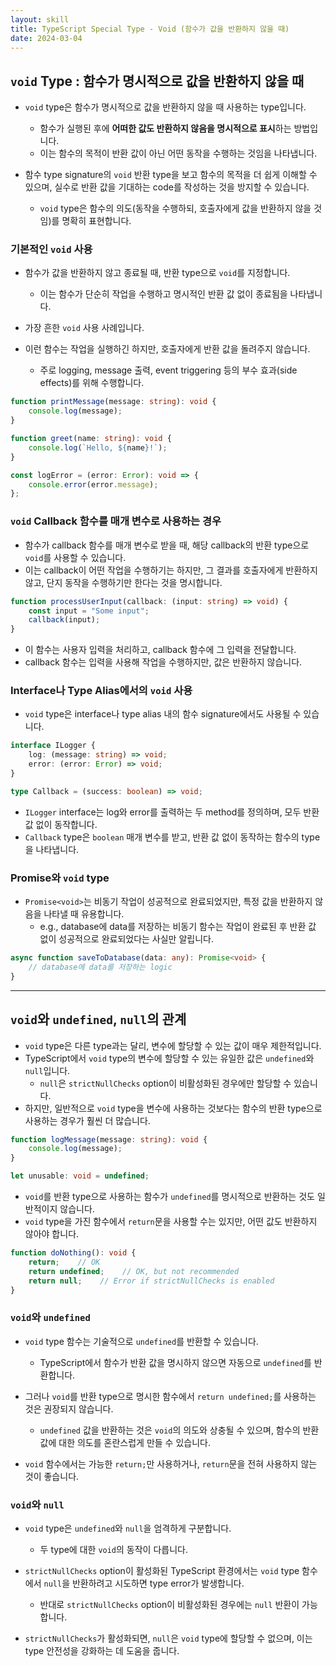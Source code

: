 ```yaml
---
layout: skill
title: TypeScript Special Type - Void (함수가 값을 반환하지 않을 때)
date: 2024-03-04
---
```





## `void` Type : 함수가 명시적으로 값을 반환하지 않을 때

- `void` type은 함수가 명시적으로 값을 반환하지 않을 때 사용하는 type입니다.
    - 함수가 실행된 후에 **어떠한 값도 반환하지 않음을 명시적으로 표시**하는 방법입니다.
    - 이는 함수의 목적이 반환 값이 아닌 어떤 동작을 수행하는 것임을 나타냅니다.

- 함수 type signature의 `void` 반환 type을 보고 함수의 목적을 더 쉽게 이해할 수 있으며, 실수로 반환 값을 기대하는 code를 작성하는 것을 방지할 수 있습니다.
    - `void` type은 함수의 의도(동작을 수행하되, 호출자에게 값을 반환하지 않을 것임)를 명확히 표현합니다.


### 기본적인 `void` 사용

- 함수가 값을 반환하지 않고 종료될 때, 반환 type으로 `void`를 지정합니다.
    - 이는 함수가 단순히 작업을 수행하고 명시적인 반환 값 없이 종료됨을 나타냅니다.
- 가장 흔한 `void` 사용 사례입니다.

- 이런 함수는 작업을 실행하긴 하지만, 호출자에게 반환 값을 돌려주지 않습니다.
    - 주로 logging, message 출력, event triggering 등의 부수 효과(side effects)를 위해 수행합니다.

```typescript
function printMessage(message: string): void {
    console.log(message);
}
```

```typescript
function greet(name: string): void {
    console.log(`Hello, ${name}!`);
}
```

```typescript
const logError = (error: Error): void => {
    console.error(error.message);
};
```


### `void` Callback 함수를 매개 변수로 사용하는 경우

- 함수가 callback 함수를 매개 변수로 받을 때, 해당 callback의 반환 type으로 `void`를 사용할 수 있습니다.
- 이는 callback이 어떤 작업을 수행하기는 하지만, 그 결과를 호출자에게 반환하지 않고, 단지 동작을 수행하기만 한다는 것을 명시합니다.

```typescript
function processUserInput(callback: (input: string) => void) {
    const input = "Some input";
    callback(input);
}
```

- 이 함수는 사용자 입력을 처리하고, callback 함수에 그 입력을 전달합니다.
- callback 함수는 입력을 사용해 작업을 수행하지만, 값은 반환하지 않습니다.


### Interface나 Type Alias에서의 `void` 사용

- `void` type은 interface나 type alias 내의 함수 signature에서도 사용될 수 있습니다.

```typescript
interface ILogger {
    log: (message: string) => void;
    error: (error: Error) => void;
}

type Callback = (success: boolean) => void;
```

- `ILogger` interface는 log와 error를 출력하는 두 method를 정의하며, 모두 반환 값 없이 동작합니다.
- `Callback` type은 `boolean` 매개 변수를 받고, 반환 값 없이 동작하는 함수의 type을 나타냅니다.


### Promise와 `void` type

- `Promise<void>`는 비동기 작업이 성공적으로 완료되었지만, 특정 값을 반환하지 않음을 나타낼 때 유용합니다.
    - e.g., database에 data를 저장하는 비동기 함수는 작업이 완료된 후 반환 값 없이 성공적으로 완료되었다는 사실만 알립니다.

```typescript
async function saveToDatabase(data: any): Promise<void> {
    // database에 data를 저장하는 logic
}
```




---




## `void`와 `undefined`, `null`의 관계

- `void` type은 다른 type과는 달리, 변수에 할당할 수 있는 값이 매우 제한적입니다.
- TypeScript에서 `void` type의 변수에 할당할 수 있는 유일한 값은 `undefined`와 `null`입니다.
    - `null`은 `strictNullChecks` option이 비활성화된 경우에만 할당할 수 있습니다.
- 하지만, 일반적으로 `void` type을 변수에 사용하는 것보다는 함수의 반환 type으로 사용하는 경우가 훨씬 더 많습니다.

```typescript
function logMessage(message: string): void {
    console.log(message);
}

let unusable: void = undefined;
```

- `void`를 반환 type으로 사용하는 함수가 `undefined`를 명시적으로 반환하는 것도 일반적이지 않습니다.
- `void` type을 가진 함수에서 `return`문을 사용할 수는 있지만, 어떤 값도 반환하지 않아야 합니다.

```typescript
function doNothing(): void {
    return;    // OK
    return undefined;    // OK, but not recommended
    return null;    // Error if strictNullChecks is enabled
}
```


### `void`와 `undefined`

- `void` type 함수는 기술적으로 `undefined`를 반환할 수 있습니다.
    - TypeScript에서 함수가 반환 값을 명시하지 않으면 자동으로 `undefined`를 반환합니다.

- 그러나 `void`를 반환 type으로 명시한 함수에서 `return undefined;`를 사용하는 것은 권장되지 않습니다.
    - `undefined` 값을 반환하는 것은 `void`의 의도와 상충될 수 있으며, 함수의 반환 값에 대한 의도를 혼란스럽게 만들 수 있습니다.

- `void` 함수에서는 가능한 `return;`만 사용하거나, `return`문을 전혀 사용하지 않는 것이 좋습니다.


### `void`와 `null`

- `void` type은 `undefined`와 `null`을 엄격하게 구분합니다.
    - 두 type에 대한 `void`의 동작이 다릅니다.

- `strictNullChecks` option이 활성화된 TypeScript 환경에서는 `void` type 함수에서 `null`을 반환하려고 시도하면 type error가 발생합니다.
    - 반대로 `strictNullChecks` option이 비활성화된 경우에는 `null` 반환이 가능합니다.

- `strictNullChecks`가 활성화되면, `null`은 `void` type에 할당할 수 없으며, 이는 type 안전성을 강화하는 데 도움을 줍니다.
